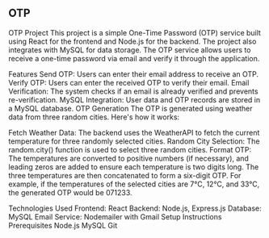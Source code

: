 ## OTP
OTP Project
This project is a simple One-Time Password (OTP) service built using React for the frontend and Node.js for the backend. The project also integrates with MySQL for data storage. The OTP service allows users to receive a one-time password via email and verify it through the application.

Features
Send OTP: Users can enter their email address to receive an OTP.
Verify OTP: Users can enter the received OTP to verify their email.
Email Verification: The system checks if an email is already verified and prevents re-verification.
MySQL Integration: User data and OTP records are stored in a MySQL database.
OTP Generation
The OTP is generated using weather data from three random cities. Here's how it works:

Fetch Weather Data: The backend uses the WeatherAPI to fetch the current temperature for three randomly selected cities.
Random City Selection: The random.city() function is used to select three random cities.
Format OTP: The temperatures are converted to positive numbers (if necessary), and leading zeros are added to ensure each temperature is two digits long. The three temperatures are then concatenated to form a six-digit OTP.
For example, if the temperatures of the selected cities are 7°C, 12°C, and 33°C, the generated OTP would be 071233.

Technologies Used
Frontend: React
Backend: Node.js, Express.js
Database: MySQL
Email Service: Nodemailer with Gmail
Setup Instructions
Prerequisites
Node.js
MySQL
Git
